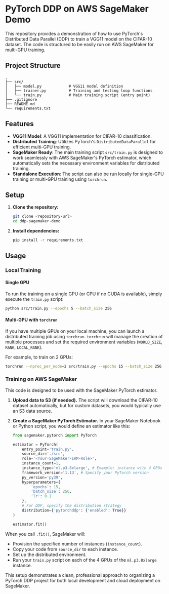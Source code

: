 # PyTorch DDP on AWS SageMaker Demo

This repository provides a demonstration of how to use PyTorch's Distributed Data Parallel (DDP) to train a VGG11 model on the CIFAR-10 dataset. The code is structured to be easily run on AWS SageMaker for multi-GPU training.

## Project Structure

```
.
├── src/
│   ├── model.py            # VGG11 model definition
│   ├── trainer.py          # Training and testing loop functions
│   └── train.py            # Main training script (entry point)
├── .gitignore
├── README.md
└── requirements.txt
```

## Features

- **VGG11 Model**: A VGG11 implementation for CIFAR-10 classification.
- **Distributed Training**: Utilizes PyTorch's `DistributedDataParallel` for efficient multi-GPU training.
- **SageMaker Ready**: The main training script `src/train.py` is designed to work seamlessly with AWS SageMaker's PyTorch estimator, which automatically sets the necessary environment variables for distributed training.
- **Standalone Execution**: The script can also be run locally for single-GPU training or multi-GPU training using `torchrun`.

## Setup

1.  **Clone the repository:**

    ```bash
    git clone <repository-url>
    cd ddp-sagemaker-demo
    ```

2.  **Install dependencies:**
    ```bash
    pip install -r requirements.txt
    ```

## Usage

### Local Training

#### Single GPU

To run the training on a single GPU (or CPU if no CUDA is available), simply execute the `train.py` script:

```bash
python src/train.py --epochs 5 --batch_size 256
```

#### Multi-GPU with `torchrun`

If you have multiple GPUs on your local machine, you can launch a distributed training job using `torchrun`. `torchrun` will manage the creation of multiple processes and set the required environment variables (`WORLD_SIZE`, `RANK`, `LOCAL_RANK`).

For example, to train on 2 GPUs:

```bash
torchrun --nproc_per_node=2 src/train.py --epochs 15 --batch_size 256
```

### Training on AWS SageMaker

This code is designed to be used with the SageMaker PyTorch estimator.

1.  **Upload data to S3 (if needed).** The script will download the CIFAR-10 dataset automatically, but for custom datasets, you would typically use an S3 data source.

2.  **Create a SageMaker PyTorch Estimator.** In your SageMaker Notebook or Python script, you would define an estimator like this:

    ```python
    from sagemaker.pytorch import PyTorch

    estimator = PyTorch(
        entry_point='train.py',
        source_dir='./src',
        role='<Your-SageMaker-IAM-Role>',
        instance_count=1,
        instance_type='ml.p3.8xlarge', # Example: instance with 4 GPUs
        framework_version='1.13', # Specify your PyTorch version
        py_version='py39',
        hyperparameters={
            'epochs': 15,
            'batch_size': 256,
            'lr': 0.1
        },
        # For DDP, specify the distribution strategy
        distribution={'pytorchddp': {'enabled': True}}
    )

    estimator.fit()
    ```

When you call `.fit()`, SageMaker will:

- Provision the specified number of instances (`instance_count`).
- Copy your code from `source_dir` to each instance.
- Set up the distributed environment.
- Run your `train.py` script on each of the 4 GPUs of the `ml.p3.8xlarge` instance.

This setup demonstrates a clean, professional approach to organizing a PyTorch DDP project for both local development and cloud deployment on SageMaker.
